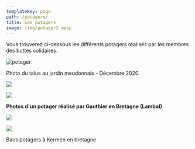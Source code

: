 ```yaml
---
templateKey: page
path: /potagers/
title: Les potagers
image: /img/potager2.webp
---
```

Vous trouverez ci-dessous les différents potagers réalisés par les membres des buttes solidaires. 

![potager](/img/potager.webp)

Photo du talus au jardin meudonnais - Décembre 2020.

![](/img/130934817_407549747262666_6399146321865681588_n.jpg)

![](/img/130891546_151426039657313_1623318123570004091_n.jpg)

**Photos d'un potager réalisé par Gauthier en Bretagne (Lambal)**

![](/img/pota-kermen-3.jpg)

![](/img/pota-kermen-1.jpg)

Bacs potagers à Kermen en bretagne 

![]()

![]()

![]()